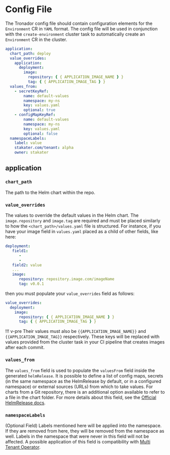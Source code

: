 # Config File

The Tronador config file should contain configuration elements for the `Environment` CR in `YAML` format. The config file will be used in conjunction with the `create-environment` cluster task to automatically create an `Environment` CR in the cluster.

```yaml
application:
  chart_path: deploy
  value_overrides:
    application:
      deployment:
        image:
          repository: { { APPLICATION_IMAGE_NAME } }
          tag: { { APPLICATION_IMAGE_TAG } }
  values_from:
    - secretKeyRef:
        name: default-values
        namespace: my-ns
        key: values.yaml
        optional: true
    - configMapKeyRef:
        name: default-values
        namespace: my-ns
        key: values.yaml
        optional: false
  namespaceLabels:
    label: value
    stakater.com/tenant: alpha
    owner: stakater
```

## application

### `chart_path`

The path to the Helm chart within the repo.

### `value_overrides`

The values to override the default values in the Helm chart. The `image.repository` and `image.tag` are required and must be placed similarly to how the `<chart_path>/values.yaml` file is structured. For instance, if you have your image field in `values.yaml` placed as a child of other fields, like here:

```yaml
deployment:
   field1:
      -
      -
   field2: value
   ...
   image:
      repository: repository.image.com/imageName
      tag: v0.0.1
```

then you must populate your `value_overrides` field as follows:

```yaml
value_overrides:
  deployment:
    image:
      repository: { { APPLICATION_IMAGE_NAME } }
      tag: { { APPLICATION_IMAGE_TAG } }
```

!!! v-pre
Their values must also be `{{APPLICATION_IMAGE_NAME}}` and `{{APPLICATION_IMAGE_TAG}}` respectively. These keys will be replaced with values provided from the cluster task in your CI pipeline that creates images after each commit.

### `values_from`

The `values_from` field is used to populate the `valuesFrom` field inside the generated `helmRelease`. It is possible to define a list of config maps, secrets (in the same namespace as the HelmRelease by default, or in a configured namespace) or external sources (URLs) from which to take values. For charts from a Git repository, there is an additional option available to refer to a file in the chart folder. For more details about this field, see the [Official HelmRelease docs](https://fluxcd.io/legacy/helm-operator/helmrelease-guide/values/).

### `namespaceLabels`

(Optional Field) Labels mentioned here will be applied into the namespace. If they are removed from here, they will be removed from the namespace as well. Labels in the namespace that were never in this field will not be affected. A possible application of this field is compatibility with [Multi Tenant Operator](https://docs.stakater.com/mto/main/index.html).
